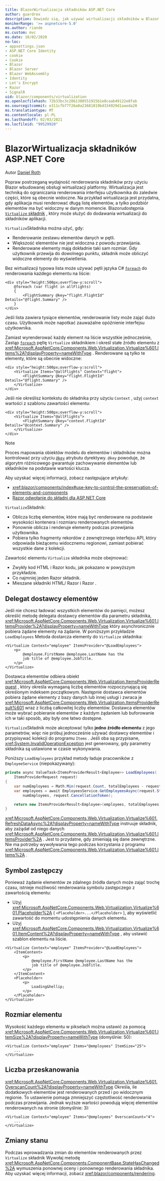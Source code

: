 ```yaml
---
title: BlazorWirtualizacja składników ASP.NET Core
author: guardrex
description: Dowiedz się, jak używać wirtualizacji składników w Blazor aplikacjach ASP.NET Core.
monikerRange: '>= aspnetcore-5.0'
ms.author: riande
ms.custom: mvc
ms.date: 10/02/2020
no-loc:
- appsettings.json
- ASP.NET Core Identity
- cookie
- Cookie
- Blazor
- Blazor Server
- Blazor WebAssembly
- Identity
- Let's Encrypt
- Razor
- SignalR
uid: blazor/components/virtualization
ms.openlocfilehash: 72b33bc3c2861380551915b1e8caab49122e8fab
ms.sourcegitcommit: e311cfb77f26a0a23681019bd334929d1aaeda20
ms.translationtype: MT
ms.contentlocale: pl-PL
ms.lasthandoff: 02/03/2021
ms.locfileid: "99529920"
---
```

# <a name="aspnet-core-blazor-component-virtualization"></a>BlazorWirtualizacja składników ASP.NET Core

Autor [Daniel Roth](https://github.com/danroth27)

Popraw postrzeganą wydajność renderowania składników przy użyciu Blazor wbudowanej obsługi wirtualizacji platformy. Wirtualizacja jest techniką do ograniczania renderowania interfejsu użytkownika do zaledwie części, które są obecnie widoczne. Na przykład wirtualizacja jest przydatna, gdy aplikacja musi renderować długą listę elementów, a tylko podzbiór elementów ma być widoczny w danym momencie. Blazorudostępnia [ `Virtualize` składnik](xref:Microsoft.AspNetCore.Components.Web.Virtualization.Virtualize%601) , który może służyć do dodawania wirtualizacji do składników aplikacji.

`Virtualize`Składnika można użyć, gdy:

* Renderowanie zestawu elementów danych w pętli.
* Większość elementów nie jest widoczna z powodu przewijania.
* Renderowane elementy mają dokładnie taki sam rozmiar. Gdy użytkownik przewija do dowolnego punktu, składnik może obliczyć widoczne elementy do wyświetlenia.

Bez wirtualizacji typowa lista może używać pętli języka C# [`foreach`](/dotnet/csharp/language-reference/keywords/foreach-in) do renderowania każdego elementu na liście:

```razor
<div style="height:500px;overflow-y:scroll">
    @foreach (var flight in allFlights)
    {
        <FlightSummary @key="flight.FlightId" Details="@flight.Summary" />
    }
</div>
```

Jeśli lista zawiera tysiące elementów, renderowanie listy może zająć dużo czasu. Użytkownik może napotkać zauważalne opóźnienie interfejsu użytkownika.

Zamiast wyrenderować każdy element na liście wszystkie jednocześnie, Zastąp [`foreach`](/dotnet/csharp/language-reference/keywords/foreach-in) pętlę `Virtualize` składnikiem i określ stałe źródło elementu z <xref:Microsoft.AspNetCore.Components.Web.Virtualization.Virtualize%601.Items%2A?displayProperty=nameWithType> . Renderowane są tylko te elementy, które są obecnie widoczne:

```razor
<div style="height:500px;overflow-y:scroll">
    <Virtualize Items="@allFlights" Context="flight">
        <FlightSummary @key="flight.FlightId" Details="@flight.Summary" />
    </Virtualize>
</div>
```

Jeśli nie określisz kontekstu do składnika przy użyciu `Context` , użyj `context` wartości z szablonu zawartości elementu:

```razor
<div style="height:500px;overflow-y:scroll">
    <Virtualize Items="@allFlights">
        <FlightSummary @key="context.FlightId" Details="@context.Summary" />
    </Virtualize>
</div>
```

> [!NOTE]
> Proces mapowania obiektów modelu do elementów i składników można kontrolować przy użyciu [`@key`](xref:mvc/views/razor#key) atrybutu dyrektywy. `@key` powoduje, że algorytm różnicowego gwarantuje zachowywanie elementów lub składników na podstawie wartości klucza.
>
> Aby uzyskać więcej informacji, zobacz następujące artykuły:
>
> * <xref:blazor/components/index#use-key-to-control-the-preservation-of-elements-and-components>
> * [Razor odwołanie do składni dla ASP.NET Core](xref:mvc/views/razor#key)

`Virtualize`Składnik:

* Oblicza liczbę elementów, które mają być renderowane na podstawie wysokości kontenera i rozmiaru renderowanych elementów.
* Ponownie oblicza i renderuje elementy podczas przewijania użytkownika.
* Pobiera tylko fragmenty rekordów z zewnętrznego interfejsu API, który odpowiada bieżącemu widocznemu regionowi, zamiast pobierać wszystkie dane z kolekcji.

Zawartość elementu `Virtualize` składnika może obejmować:

* Zwykły kod HTML i Razor kodu, jak pokazano w powyższym przykładzie.
* Co najmniej jeden Razor składnik.
* Mieszane składniki HTML/ Razor i Razor .

## <a name="item-provider-delegate"></a>Delegat dostawcy elementów

Jeśli nie chcesz ładować wszystkich elementów do pamięci, możesz określić metodę delegata dostawcy elementów dla parametru składnika, <xref:Microsoft.AspNetCore.Components.Web.Virtualization.Virtualize%601.ItemsProvider%2A?displayProperty=nameWithType> który asynchronicznie pobiera żądane elementy na żądanie. W poniższym przykładzie `LoadEmployees` Metoda dostarcza elementy do `Virtualize` składnika:

```razor
<Virtualize Context="employee" ItemsProvider="@LoadEmployees">
    <p>
        @employee.FirstName @employee.LastName has the 
        job title of @employee.JobTitle.
    </p>
</Virtualize>
```

Dostawca elementów odbiera obiekt <xref:Microsoft.AspNetCore.Components.Web.Virtualization.ItemsProviderRequest> , który określa wymaganą liczbę elementów rozpoczynającą się określonym indeksem początkowym. Następnie dostawca elementów pobiera żądane elementy z bazy danych lub innej usługi i zwraca je <xref:Microsoft.AspNetCore.Components.Web.Virtualization.ItemsProviderResult%601> wraz z liczbą całkowitej liczby elementów. Dostawca elementów może wybrać pobieranie elementów z każdym żądaniem lub buforowanie ich w taki sposób, aby były one łatwo dostępne.

`Virtualize`Składnik może akceptować tylko **jedno źródło elementu** z jego parametrów, więc nie próbuj jednocześnie używać dostawcy elementów i przypisywać kolekcji do programu `Items` . Jeśli oba są przypisane, <xref:System.InvalidOperationException> jest generowany, gdy parametry składnika są ustawione w czasie wykonywania.

Poniższy `LoadEmployees` przykład metody ładuje pracowników z `EmployeeService` (niepokazywany):

```csharp
private async ValueTask<ItemsProviderResult<Employee>> LoadEmployees(
    ItemsProviderRequest request)
{
    var numEmployees = Math.Min(request.Count, totalEmployees - request.StartIndex);
    var employees = await EmployeesService.GetEmployeesAsync(request.StartIndex, 
        numEmployees, request.CancellationToken);

    return new ItemsProviderResult<Employee>(employees, totalEmployees);
}
```

<xref:Microsoft.AspNetCore.Components.Web.Virtualization.Virtualize%601.RefreshDataAsync%2A?displayProperty=nameWithType> instruuje składnik, aby zażądał od niego danych <xref:Microsoft.AspNetCore.Components.Web.Virtualization.Virtualize%601.ItemsProvider%2A> . Jest to przydatne, gdy zmieniają się dane zewnętrzne. Nie ma potrzeby wywoływania tego podczas korzystania z programu <xref:Microsoft.AspNetCore.Components.Web.Virtualization.Virtualize%601.Items%2A> .

## <a name="placeholder"></a>Symbol zastępczy

Ponieważ żądanie elementów ze zdalnego źródła danych może zająć trochę czasu, istnieje możliwość renderowania symbolu zastępczego z zawartością elementu:

* Użyj <xref:Microsoft.AspNetCore.Components.Web.Virtualization.Virtualize%601.Placeholder%2A> ( `<Placeholder>...</Placeholder>` ), aby wyświetlić zawartość do momentu udostępnienia danych elementu.
* Użyj <xref:Microsoft.AspNetCore.Components.Web.Virtualization.Virtualize%601.ItemContent%2A?displayProperty=nameWithType> , aby ustawić szablon elementu na liście.

```razor
<Virtualize Context="employee" ItemsProvider="@LoadEmployees">
    <ItemContent>
        <p>
            @employee.FirstName @employee.LastName has the 
            job title of @employee.JobTitle.
        </p>
    </ItemContent>
    <Placeholder>
        <p>
            Loading&hellip;
        </p>
    </Placeholder>
</Virtualize>
```

## <a name="item-size"></a>Rozmiar elementu

Wysokość każdego elementu w pikselach można ustawić za pomocą <xref:Microsoft.AspNetCore.Components.Web.Virtualization.Virtualize%601.ItemSize%2A?displayProperty=nameWithType> (domyślnie: 50):

```razor
<Virtualize Context="employee" Items="@employees" ItemSize="25">
    ...
</Virtualize>
```

## <a name="overscan-count"></a>Liczba przeskanowania

<xref:Microsoft.AspNetCore.Components.Web.Virtualization.Virtualize%601.OverscanCount%2A?displayProperty=nameWithType> Określa, ile dodatkowych elementów jest renderowanych przed i po widocznym regionie. To ustawienie pomaga zmniejszyć częstotliwość renderowania podczas przewijania. Jednak wyższe wartości powodują więcej elementów renderowanych na stronie (domyślnie: 3):

```razor
<Virtualize Context="employee" Items="@employees" OverscanCount="4">
    ...
</Virtualize>
```

## <a name="state-changes"></a>Zmiany stanu

Podczas wprowadzania zmian do elementów renderowanych przez `Virtualize` składnik Wywołaj metodę <xref:Microsoft.AspNetCore.Components.ComponentBase.StateHasChanged%2A> wymuszenia ponownej oceny i ponownego renderowania składnika. Aby uzyskać więcej informacji, zobacz <xref:blazor/components/rendering>.
